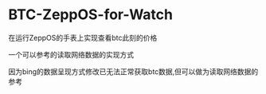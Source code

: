 # BTC-ZeppOS-for-Watch
在运行ZeppOS的手表上实现查看btc此刻的价格

一个可以参考的读取网络数据的实现方式

因为bing的数据呈现方式修改已无法正常获取btc数据,但可以做为读取网络数据的参考
